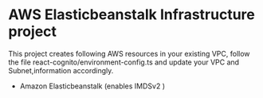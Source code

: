 # AWS Elasticbeanstalk Infrastructure project


This project creates following AWS resources in your existing VPC,  follow the file react-cognito/environment-config.ts and update your VPC and Subnet,information accordingly.


- Amazon Elasticbeanstalk (enables IMDSv2 ) 

